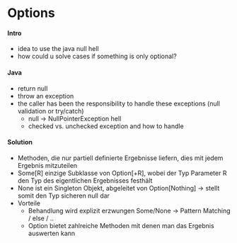 # Options
#### Intro
* idea to use the java null hell
* how could u solve cases if something is only optional?

#### Java
* return null
* throw an exception
* the caller has been the responsibility to handle these exceptions (null validation or try/catch)
  * null -> NullPointerException hell
  * checked vs. unchecked exception and how to handle

#### Solution
* Methoden, die nur partiell definierte Ergebnisse liefern, dies mit jedem Ergebnis mitzuteilen
* Some[R] einzige Subklasse von Option[+R], wobei der Typ Parameter R den Typ des eigentlichen Ergebnisses
  festhält
* None ist ein Singleton Objekt, abgeleitet von Option[Nothing] -> stellt somit den Typ sicheren null dar
* Vorteile
  * Behandlung wird explizit erzwungen Some/None -> Pattern Matching / else / ..
  * Option bietet zahlreiche Methoden mit denen man das Ergebnis auswerten kann
